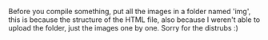 Before you compile something, put all the images in a folder named 'img', this is because the structure of the HTML file, also because I weren't able to upload the folder, just the images one by one. Sorry for the distrubs :)
